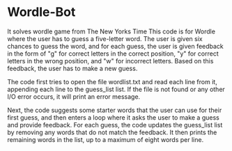 # Wordle-Bot
It solves wordle game from The New Yorks Time
This code is for Wordle  where the user has to guess a five-letter word. The user is given six chances to guess the word, and for each guess, the user is given feedback in the form of "g" for correct letters in the correct position, "y" for correct letters in the wrong position, and "w" for incorrect letters. Based on this feedback, the user has to make a new guess.

The code first tries to open the file wordlist.txt and read each line from it, appending each line to the guess_list list. If the file is not found or any other I/O error occurs, it will print an error message.

Next, the code suggests some starter words that the user can use for their first guess, and then enters a loop where it asks the user to make a guess and provide feedback. For each guess, the code updates the guess_list list by removing any words that do not match the feedback. It then prints the remaining words in the list, up to a maximum of eight words per line.
